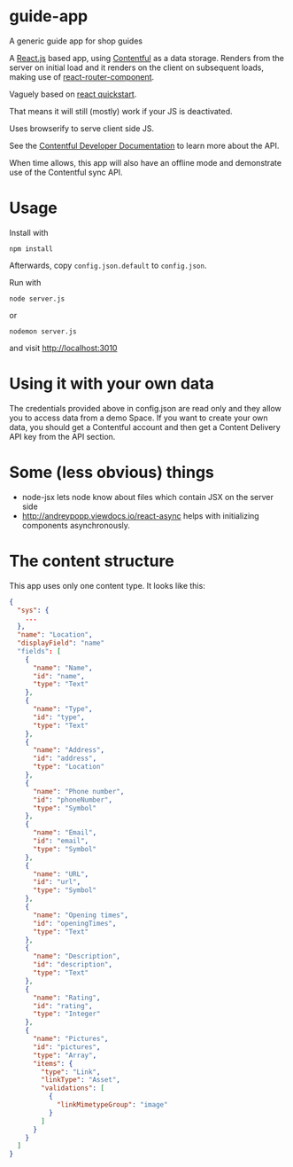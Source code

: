 guide-app
=========

A generic guide app for shop guides

A [React.js](http://facebook.github.io/react/) based app, using [Contentful](https://www.contentful.com/) as a data storage. Renders from
the server on initial load and it renders on the client on subsequent
loads, making use of [react-router-component](andreypopp.viewdocs.io/react-router-component).

Vaguely based on [react quickstart](https://github.com/andreypopp/react-quickstart).

That means it will still (mostly) work if your JS is deactivated.

Uses browserify to serve client side JS.

See the [Contentful Developer Documentation](https://www.contentful.com/developers) to learn more about the API.

When time allows, this app will also have an offline mode and
demonstrate use of the Contentful sync API.

# Usage

Install with

```
npm install
```

Afterwards, copy `config.json.default` to `config.json`.

Run with

```
node server.js
```

or

```
nodemon server.js
```

and visit [http://localhost:3010](http://localhost:3010)

# Using it with your own data

The credentials provided above in config.json are read only and they allow you to access data from a demo Space. If you want to create your own data, you should get a Contentful account and then get a Content Delivery API key from the API section.

# Some (less obvious) things
- node-jsx lets node know about files which contain JSX on the server
  side
- http://andreypopp.viewdocs.io/react-async helps with initializing
  components asynchronously.

# The content structure

This app uses only one content type. It looks like this:

```json
{
  "sys": {
    ...
  },
  "name": "Location",
  "displayField": "name"
  "fields": [
    {
      "name": "Name",
      "id": "name",
      "type": "Text"
    },
    {
      "name": "Type",
      "id": "type",
      "type": "Text"
    },
    {
      "name": "Address",
      "id": "address",
      "type": "Location"
    },
    {
      "name": "Phone number",
      "id": "phoneNumber",
      "type": "Symbol"
    },
    {
      "name": "Email",
      "id": "email",
      "type": "Symbol"
    },
    {
      "name": "URL",
      "id": "url",
      "type": "Symbol"
    },
    {
      "name": "Opening times",
      "id": "openingTimes",
      "type": "Text"
    },
    {
      "name": "Description",
      "id": "description",
      "type": "Text"
    },
    {
      "name": "Rating",
      "id": "rating",
      "type": "Integer"
    },
    {
      "name": "Pictures",
      "id": "pictures",
      "type": "Array",
      "items": {
        "type": "Link",
        "linkType": "Asset",
        "validations": [
          {
            "linkMimetypeGroup": "image"
          }
        ]
      }
    }
  ]
}
```
